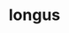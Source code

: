 ---
title: longus
meaning: long
ch: fifteen
pos: totadjective
femstem: long
femend: a
neutstem: long
neutend: um
---